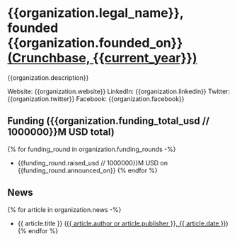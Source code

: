# {{organization.legal_name}}, founded {{organization.founded_on}} [(Crunchbase, {{current_year}})]({{organization.url}})
{{organization.description}}

Website: {{organization.website}}
LinkedIn: {{organization.linkedin}}
Twitter: {{organization.twitter}}
Facebook: {{organization.facebook}}

## Funding ({{organization.funding_total_usd // 1000000}}M USD total)

{% for funding_round in organization.funding_rounds -%}
- {{funding_round.raised_usd // 1000000}}M USD on {{funding_round.announced_on}}
{% endfor %}

## News

{% for article in organization.news -%}
- {{ article.title }} ([{{ article.author or article.publisher }}, {{ article.date }}]({{article.url}}))
{% endfor %}